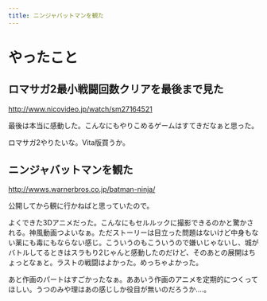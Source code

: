 ```yaml
---
title: ニンジャバットマンを観た
---
```


# やったこと

## ロマサガ2最小戦闘回数クリアを最後まで見た

http://www.nicovideo.jp/watch/sm27164521

最後は本当に感動した。こんなにもやりこめるゲームはすてきだなぁと思った。

ロマサガ2やりたいな。Vita版買うか。

## ニンジャバットマンを観た

http://wwws.warnerbros.co.jp/batman-ninja/

公開してから観に行かねばと思っていたので。

よくできた3Dアニメだった。こんなにもセルルックに撮影できるのかと驚かされる。神風動画つよいなぁ。ただストーリーは目立った問題はないけど中身もない薬にも毒にもならない感じ。こういうのもこういうので嫌いじゃないし、城がバトルしてるときはスラもり2じゃんと感動したのだけど、そのあとの展開はちょっとなぁと。ラストの戦闘はよかった。めっちゃよかった。

あと作画のパートはすごかったなぁ。ああいう作画のアニメを定期的につくってほしい。うつのみや理はあの感じしか役目が無いのだろうか‥‥。
